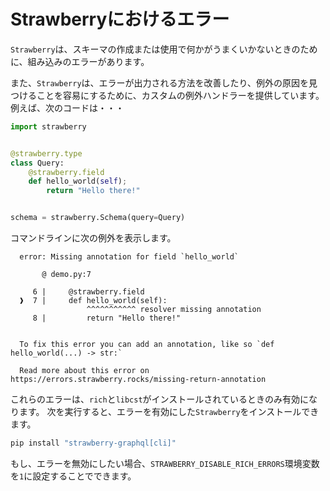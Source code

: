 # Strawberryにおけるエラー

`Strawberry`は、スキーマの作成または使用で何かがうまくいかないときのために、組み込みのエラーがあります。

また、`Strawberry`は、エラーが出力される方法を改善したり、例外の原因を見つけることを容易にするために、カスタムの例外ハンドラーを提供しています。
例えば、次のコードは・・・

```python
import strawberry


@strawberry.type
class Query:
    @strawberry.field
    def hello_world(self);
        return "Hello there!"


schema = strawberry.Schema(query=Query)
```

コマンドラインに次の例外を表示します。

```text
  error: Missing annotation for field `hello_world`

       @ demo.py:7

     6 |     @strawberry.field
  ❱  7 |     def hello_world(self):
                 ^^^^^^^^^^^ resolver missing annotation
     8 |         return "Hello there!"


  To fix this error you can add an annotation, like so `def hello_world(...) -> str:`

  Read more about this error on https://errors.strawberry.rocks/missing-return-annotation
```

これらのエラーは、`rich`と`libcst`がインストールされているときのみ有効になります。
次を実行すると、エラーを有効にした`Strawberry`をインストールできます。

```sh
pip install "strawberry-graphql[cli]"
```

もし、エラーを無効にしたい場合、`STRAWBERRY_DISABLE_RICH_ERRORS`環境変数を`1`に設定することでできます。
